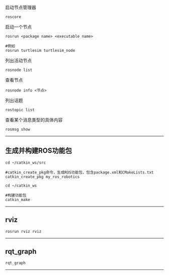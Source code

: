 启动节点管理器
```
roscore
```

启动一个节点
```
rosrun <package name> <executable name>

#例如
rosrun turtlesim turtlesim_node
```

列出活动节点
```
rosnode list
```

查看节点
```
rosnode info <节点>
```

列出话题
```
rostopic list
```

查看某个消息类型的具体内容
```
rosmsg show
```

---


## 生成并构建ROS功能包

```
cd ~/catkin_ws/src

#catkin_create_pkg命令，生成ROS功能包，包含package.xml和CMakeLists.txt
catkin_create_pkg my_ros_robotics

cd ~/catkin_ws

#构建功能包
catkin_make

```

---

## rviz

```
rosrun rviz rviz
```
---

## rqt_graph

```
rqt_graph
```

---


